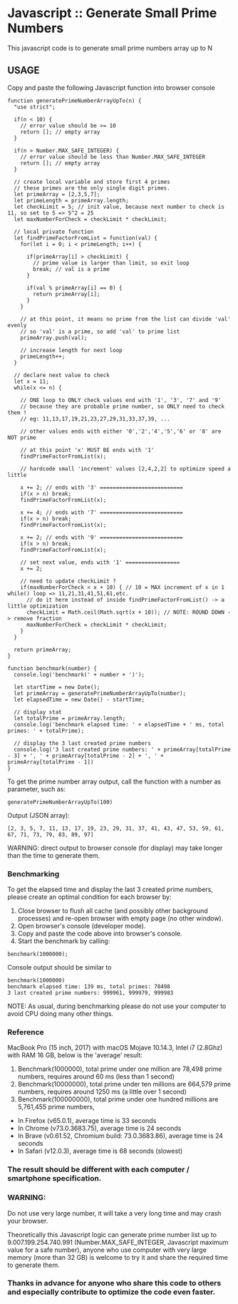 # Javascript :: Generate Small Prime Numbers

This javascript code is to generate small prime numbers array up to N

## USAGE
Copy and paste the following Javascript function into browser console

```
function generatePrimeNumberArrayUpTo(n) {
  "use strict";

  if(n < 10) {
    // error value should be >= 10
    return []; // empty array
  }

  if(n > Number.MAX_SAFE_INTEGER) {
    // error value should be less than Number.MAX_SAFE_INTEGER
    return []; // empty array
  }

  // create local variable and store first 4 primes
  // these primes are the only single digit primes.
  let primeArray = [2,3,5,7];
  let primeLength = primeArray.length;
  let checkLimit = 5; // init value, because next number to check is 11, so set to 5 => 5^2 = 25
  let maxNumberForCheck = checkLimit * checkLimit;

  // local private function
  let findPrimeFactorFromList = function(val) {
    for(let i = 0; i < primeLength; i++) {

      if(primeArray[i] > checkLimit) {
        // prime value is larger than limit, so exit loop
        break; // val is a prime
      }

      if(val % primeArray[i] == 0) {
        return primeArray[i];
      }
    }

    // at this point, it means no prime from the list can divide 'val' evenly
    // so 'val' is a prime, so add 'val' to prime list
    primeArray.push(val);

    // increase length for next loop
    primeLength++;
  }

  // declare next value to check
  let x = 11;
  while(x <= n) {

    // ONE loop to ONLY check values end with '1', '3', '7' and '9'
    // because they are probable prime number, so ONLY need to check them !
    // eg: 11,13,17,19,21,23,27,29,31,33,37,39, ...

    // other values ends with either '0','2','4','5','6' or '8' are NOT prime

    // at this point 'x' MUST BE ends with '1'
    findPrimeFactorFromList(x);

    // hardcode small 'increment' values [2,4,2,2] to optimize speed a little

    x += 2; // ends with '3' ==========================
    if(x > n) break;
    findPrimeFactorFromList(x);

    x += 4; // ends with '7' ==========================
    if(x > n) break;
    findPrimeFactorFromList(x);

    x += 2; // ends with '9' ==========================
    if(x > n) break;
    findPrimeFactorFromList(x);

    // set next value, ends with '1' =================
    x += 2;

    // need to update checkLimit ?
    if(maxNumberForCheck < x + 10) { // 10 = MAX increment of x in 1 while() loop => 11,21,31,41,51,61,etc.
      // do it here instead of inside findPrimeFactorFromList() -> a little optimization
      checkLimit = Math.ceil(Math.sqrt(x + 10)); // NOTE: ROUND DOWN -> remove fraction
      maxNumberForCheck = checkLimit * checkLimit;
    }
  }

  return primeArray;
}

function benchmark(number) {
  console.log('benchmark(' + number + ')');

  let startTime = new Date();
  let primeArray = generatePrimeNumberArrayUpTo(number);
  let elapsedTime = new Date() - startTime;

  // display stat
  let totalPrime = primeArray.length;
  console.log('benchmark elapsed time: ' + elapsedTime + ' ms, total primes: ' + totalPrime);

  // display the 3 last created prime numbers
  console.log('3 last created prime numbers: ' + primeArray[totalPrime - 3] + ', ' + primeArray[totalPrime - 2] + ', ' + primeArray[totalPrime - 1])
}
```
To get the prime number array output, call the function with a number as parameter, such as:
```
generatePrimeNumberArrayUpTo(100)
```
Output (JSON array):
```
[2, 3, 5, 7, 11, 13, 17, 19, 23, 29, 31, 37, 41, 43, 47, 53, 59, 61, 67, 71, 73, 79, 83, 89, 97]
```
WARNING: direct output to browser console (for display) may take longer than the time to generate them.

### Benchmarking
To get the elapsed time and display the last 3 created prime numbers, please create an optimal condition for each browser by:
1. Close browser to flush all cache (and possibly other background processes) and re-open browser with empty page (no other window).
2. Open browser's console (developer mode).
3. Copy and paste the code above into browser's console.
4. Start the benchmark by calling:
```
benchmark(1000000);
```
Console output should be similar to
```
benchmark(1000000)
benchmark elapsed time: 139 ms, total primes: 78498
3 last created prime numbers: 999961, 999979, 999983
```
NOTE: As usual, during benchmarking please do not use your computer to avoid CPU doing many other things.

### Reference
MacBook Pro (15 inch, 2017) with macOS Mojave 10.14.3, Intel i7 (2.8Ghz) with RAM 16 GB, below is the 'average' result:
1. Benchmark(1000000), total prime under one million are 78,498 prime numbers, requires around 60 ms (less than 1 second)
2. Benchmark(10000000), total prime under ten millions are 664,579 prime numbers, requires around 1250 ms (a little over 1 second)
3. Benchmark(100000000), total prime under one hundred millions are 5,761,455 prime numbers,
* In Firefox (v65.0.1), average time is 33 seconds
* In Chrome (v73.0.3683.75), average time is 24 seconds
* In Brave (v0.61.52, Chromium build: 73.0.3683.86), average time is 24 seconds
* In Safari (v12.0.3), average time is 68 seconds (slowest)

### The result should be different with each computer / smartphone specification.

### WARNING:
Do not use very large number, it will take a very long time and may crash your browser.

Theoretically this Javascript logic can generate prime number list up to 9.007.199.254.740.991 (Number.MAX_SAFE_INTEGER, Javascript maximum value for a safe number), anyone who use computer with very large memory (more than 32 GB) is welcome to try it and share the required time to generate them.


### Thanks in advance for anyone who share this code to others and especially contribute to optimize the code even faster.

